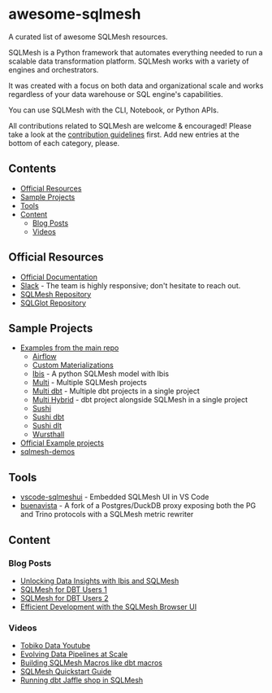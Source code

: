 # awesome-sqlmesh
A curated list of awesome SQLMesh resources.

SQLMesh is a Python framework that automates everything needed to run a scalable data transformation platform. SQLMesh works with a variety of engines and orchestrators.

It was created with a focus on both data and organizational scale and works regardless of your data warehouse or SQL engine's capabilities.

You can use SQLMesh with the CLI, Notebook, or Python APIs.

All contributions related to SQLMesh are welcome & encouraged! Please take a look at the [contribution guidelines](CONTRIBUTING.md) first. Add new entries at the bottom of each category, please.

## Contents
* [Official Resources](#official-resources)
* [Sample Projects](#sample-projects)
* [Tools](#tools)
* [Content](#content)
  * [Blog Posts](#blog-posts)
  * [Videos](#videos)

## Official Resources
- [Official Documentation](https://sqlmesh.readthedocs.io/en/stable/)
- [Slack](https://tobikodata.com/slack) - The team is highly responsive; don't hesitate to reach out.
- [SQLMesh Repository](https://github.com/TobikoData/sqlmesh)
- [SQLGlot Repository](https://github.com/tobymao/sqlglot)

## Sample Projects
- [Examples from the main repo](https://github.com/TobikoData/sqlmesh/tree/main/examples)
  - [Airflow](https://github.com/TobikoData/sqlmesh/tree/main/examples/airflow)
  - [Custom Materializations](https://github.com/TobikoData/sqlmesh/tree/main/examples/custom_materializations)
  - [Ibis](https://github.com/TobikoData/sqlmesh/tree/main/examples/ibis) - A python SQLMesh model with Ibis
  - [Multi](https://github.com/TobikoData/sqlmesh/tree/main/examples/multi) - Multiple SQLMesh projects
  - [Multi dbt](https://github.com/TobikoData/sqlmesh/tree/main/examples/multi_dbt) - Multiple dbt projects in a single project
  - [Multi Hybrid](https://github.com/TobikoData/sqlmesh/tree/main/examples/multi_hybrid) - dbt project alongside SQLMesh in a single project
  - [Sushi](https://github.com/TobikoData/sqlmesh/tree/main/examples/sushi)
  - [Sushi dbt](https://github.com/TobikoData/sqlmesh/tree/main/examples/sushi_dbt)
  - [Sushi dlt](https://github.com/TobikoData/sqlmesh/tree/main/examples/sushi_dlt)
  - [Wursthall](https://github.com/TobikoData/sqlmesh/tree/main/examples/wursthall)
- [Official Example projects](https://github.com/TobikoData/sqlmesh-examples)
- [sqlmesh-demos](https://github.com/sungchun12/sqlmesh-demos)

## Tools

- [vscode-sqlmeshui](https://github.com/WesleyBatista/vscode-sqlmeshui) - Embedded SQLMesh UI in VS Code
- [buenavista](https://github.com/nicosuave/buenavista/tree/add_sqlmesh_semantic_rewriting) - A fork of a Postgres/DuckDB proxy exposing both the PG and Trino protocols with a SQLMesh metric rewriter

## Content

### Blog Posts
- [Unlocking Data Insights with Ibis and SQLMesh](https://tobikodata.com/ibis-sqlmesh-unlocking-data-insights.html)
- [SQLMesh for DBT Users 1](https://tobikodata.com/sqlmesh_for_dbt_1.html)
- [SQLMesh for DBT Users 2](https://tobikodata.com/sqlmesh_for_dbt_2.html)
- [Efficient Development with the SQLMesh Browser UI](https://tobikodata.com/sqlmesh-ui.html)

### Videos
- [Tobiko Data Youtube](https://www.youtube.com/@TobikoData/)
- [Evolving Data Pipelines at Scale](https://www.youtube.com/watch?v=8XP25nQ2rPY)
- [Building SQLMesh Macros like dbt macros](https://www.youtube.com/watch?v=Qqbn1vUbLCU)
- [SQLMesh Quickstart Guide](https://www.youtube.com/watch?v=weJH3eM0rzc)
- [Running dbt Jaffle shop in SQLMesh](https://www.youtube.com/watch?v=weZxrJ2GHco)
